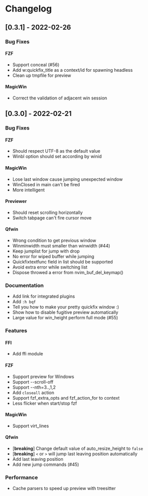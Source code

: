 # Changelog

## [0.3.1] - 2022-02-26

### Bug Fixes

#### FZF

- Support conceal (#56)
- Add w:quickfix_title as a context/id for spawning headless
- Clean up tmpfile for preview

#### MagicWin

- Correct the validation of adjacent win session

## [0.3.0] - 2022-02-21

### Bug Fixes

#### FZF

- Should respect UTF-8 as the default value
- Winbl option should set according by winid

#### MagicWin

- Lose last window cause jumping unexpected window
- WinClosed in main can't be fired
- More intelligent

#### Previewer

- Should reset scrolling horizontally
- Switch tabpage can't fire cursor move

#### Qfwin

- Wrong condition to get previous window
- Winminwidth must smaller than winwidth (#44)
- Keep jumplist for jump with drop
- No error for wiped buffer while jumping
- Quickfixtextfunc field in list should be supported
- Avoid extra error while switching list
- Dispose throwed a error from nvim_buf_del_keymap()

### Documentation

- Add link for integrated plugins
- Add `:h bqf`
- Tell you how to make your pretty quickfix window :)
- Show how to disable fugitive preview automatically
- Large value for win_height perform full mode (#55)

### Features

#### FFI

- Add ffi module

#### FZF

- Support preview for Windows
- Support --scroll-off
- Support --nth=3..,1,2
- Add `closeall` action
- Support fzf_extra_opts and fzf_action_for to context
- Less flicker when start/stop fzf

#### MagicWin

- Support virt_lines

#### Qfwin

- [**breaking**] Change default value of auto_resize_height to `false`
- [**breaking**] `<` or `>` will jump last leaving position automatically
- Add last leaving position
- Add new jump commands (#45)

### Performance

- Cache parsers to speed up preview with treesitter
